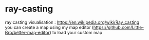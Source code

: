# ray-casting
ray casting visualisation : https://en.wikipedia.org/wiki/Ray_casting  
you can create a map using my map editor (https://github.com/Little-Bro/better-map-editor) to load your custom map   
